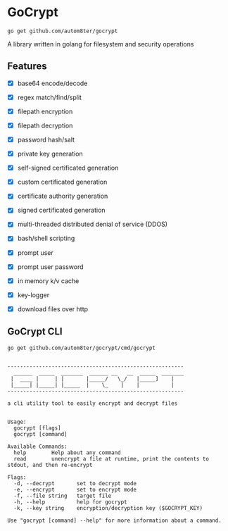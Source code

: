 # GoCrypt

`go get github.com/autom8ter/gocrypt`

A library written in golang for filesystem and security operations

## Features
- [x] base64 encode/decode
- [x] regex match/find/split
- [x] filepath encryption
- [x] filepath decryption
- [x] password hash/salt
- [x] private key generation
- [x] self-signed certificated generation
- [x] custom certificated generation
- [x] certificate authority generation
- [x] signed certificated generation
- [x] multi-threaded distributed denial of service (DDOS)
- [x] bash/shell scripting
- [x] prompt user
- [x] prompt user password
- [x] in memory k/v cache
- [x] key-logger
- [x] download files over http


## GoCrypt CLI

`go get github.com/autom8ter/gocrypt/cmd/gocrypt
`



```text

--------------------------------------------------------
  ______  _____  _______  ______ __   __  _____  _______
 |  ____ |     | |       |_____/   \_/   |_____]    |   
 |_____| |_____| |_____  |    \_    |    |          |
--------------------------------------------------------

a cli utility tool to easily encrypt and decrypt files


Usage:
  gocrypt [flags]
  gocrypt [command]

Available Commands:
  help        Help about any command
  read        unencrypt a file at runtime, print the contents to stdout, and then re-encrypt

Flags:
  -d, --decrypt       set to decrypt mode
  -e, --encrypt       set to encrypt mode
  -f, --file string   target file
  -h, --help          help for gocrypt
  -k, --key string    encryption/decryption key ($GOCRYPT_KEY)

Use "gocrypt [command] --help" for more information about a command.




```